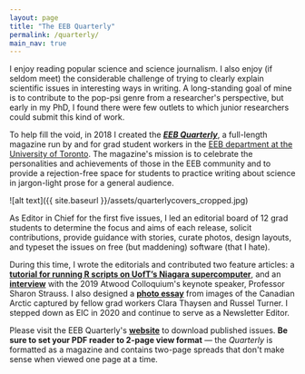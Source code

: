 ```yaml
---
layout: page
title: "The EEB Quarterly"
permalink: /quarterly/
main_nav: true
---
```


I enjoy reading popular science and science journalism. I also enjoy (if seldom meet) the considerable challenge of trying to clearly explain scientific issues in interesting ways in writing. A long-standing goal of mine is to contribute to the pop-psi genre from a researcher's perspective, but early in my PhD, I found there were few outlets to which junior researchers could submit this kind of work.

To help fill the void, in 2018 I created the [***EEB Quarterly***](https://theeebquarterly.github.io), a full-length magazine run by and for grad student workers in the [EEB department at the University of Toronto](https://eeb.utoronto.ca/). The magazine's mission is to celebrate the personalities and achievements of those in the EEB community and to provide a rejection-free space for students to practice writing about science in jargon-light prose for a general audience.

![alt text]({{ site.baseurl }}/assets/quarterlycovers_cropped.jpg)

As Editor in Chief for the first five issues, I led an editorial board of 12 grad students to determine the focus and aims of each release, solicit contributions, provide guidance with stories, curate photos, design layouts, and typeset the issues on free (but maddening) software (that I hate).

During this time, I wrote the editorials and contributed two feature articles: a [**tutorial for running R scripts on UofT’s Niagara supercomputer**](https://github.com/SeanASAnderson/SeanASAnderson.github.io/blob/main/assets/DOWNLOAD_AND_VIEW_IN_2PAGE_FORMAT_EEBQ_MassivelyParallel_Winter18.pdf), and an [**interview**](https://github.com/SeanASAnderson/SeanASAnderson.github.io/blob/main/assets/DOWNLOAD_AND_VIEW_IN_2PAGE_FORMAT_EEBQStraussInterview_Spring19.pdf) with the 2019 Atwood Colloquium's keynote speaker, Professor Sharon Strauss. I also designed a [**photo essay**](https://github.com/SeanASAnderson/SeanASAnderson.github.io/blob/main/assets/DOWNLOAD_AND_VIEW_IN_2PAGE_FORMAT_EEBQ_arcticphotoessay_FallWinter20.pdf) from images of the Canadian Arctic captured by fellow grad workers Clara Thaysen and Russel Turner. I stepped down as EIC in 2020 and continue to serve as a Newsletter Editor. 

Please visit the EEB Quarterly's [**website**](https://theeebquarterly.github.io) to download published issues. **Be sure to set your PDF reader to 2-page view format** <span>&#8212;</span> the *Quarterly* is formatted as a magazine and contains two-page spreads that don't make sense when viewed one page at a time.